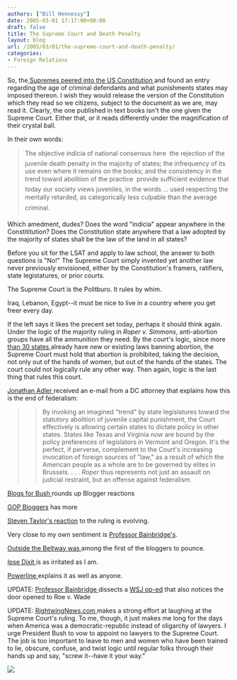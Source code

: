 ```yaml
---
authors: ["Bill Hennessy"]
date: 2005-03-01 17:17:00+00:00
draft: false
title: The Supreme Court and Death Penalty
layout: blog
url: /2005/03/01/the-supreme-court-and-death-penalty/
categories:
- Foreign Relations
---
```


So, the[ Supremes peered into the US Constitution ](https://www.msnbc.msn.com/id/7051296/)and found an entry regarding the age of criminal defendants and what punishments states may imposed thereon. I wish they would release the version of the Constitution which they read so we citizens, subject to the document as we are, may read it. Clearly, the one published in text books isn't the one given the Supreme Court. Either that, or it reads differently under the magnification of their crystal ball. 




In their own words:




> 

> 
> The objective indicia of national consensus here  the rejection of the juvenile death penalty in the majority of states; the infrequency of its use even where it remains on the books; and the consistency in the trend toward abolition of the practice  provide sufficient evidence that today our society views juveniles, in the words ... used respecting the mentally retarded, as categorically less culpable than the average criminal.
> 
> 




Which amedment, dudes? Does the word "indicia" appear anywhere in the Constititution? Does the Constitution state anywhere that a law adopted by the majority of states shall be the law of the land in all states?




Before you sit for the LSAT and apply to law school, the answer to both questions is "No!" The Supreme Court simply invented yet another law never previously envisioned, either by the Constitution's framers, ratifiers, state legistatures, or prior courts.




The Supreme Court is the Politburo. It rules by whim.




Iraq, Lebanon, Egypt--it must be nice to live in a country where you get freer every day. 




If the left says it likes the precent set today, perhaps it should think again. Under the logic of the majority ruling in _Roper v. Simmons_, anti-abortion groups have all the ammunition they need. By the court's logic, since more [than 30 states ](https://www.newsmax.com/archives/articles/2004/10/5/222856.shtml)already have new or existing laws banning abortion, the Supreme Court must hold that abortion is prohibited, taking the decision, not only out of the hands of women, but out of the hands of the states. The court could not logically rule any other way. Then again, logic is the last thing that rules this court.




[Jonathan Adler ](https://www.nationalreview.com/thecorner/05_02_27_corner-archive.asp#057256)received an e-mail from a DC attorney that explains how this is the end of federalism:




> 

> 
> > By invoking an imagined "trend" by state legislatures toward the statutory abolition of juvenile capital punishment, the Court effectively is allowing certain states to dictate policy in other states. States like Texas and Virginia now are bound by the policy preferences of legislators in Vermont and Oregon. It's the perfect, if perverse, complement to the Court's increasing invocation of foreign sources of "law," as a result of which the American people as a whole are to be governed by elites in Brussels. . . . _Roper_ thus represents not just an assault on judicial restraint, but an offense against federalism.
> 
> 




[Blogs for Bush ](https://www.blogsforbush.com/mt/archives/003832.html)rounds up Blogger reactions




[GOP Bloggers](https://www.gopbloggers.org/mt/archives/000502.html) has more




[Steven Taylor's reaction](https://www.poliblogger.com/index.php?p=6345) to the ruling is evolving.




Very close to my own sentiment is [Professor Bainbridge's](https://www.professorbainbridge.com/2005/03/emroper_v_simmo.html).




[Outside the Beltway was ](https://www.outsidethebeltway.com/archives/9433)among the first of the bloggers to pounce.




[Ipse Dixit ](https://www.cdharris.net/archives/2005_03.html#004360)is as irritated as I am. 




[Powerline ](https://powerlineblog.com/archives/2005_03.php#009717)explains it as well as anyone.




UPDATE: [Professor Bainbridge ](https://www.professorbainbridge.com/2005/03/still_more_on_e.html)dissects a [WSJ op-ed](https://online.wsj.com/article/0,,SB110972710932567833,00.html?mod=opinion%5Fmain%5Freview%5Fand%5Foutlooks) that also notices the door opened to Roe v. Wade




UPDATE: [RightwingNews.com ](https://www.rightwingnews.com/archives/week_2005_02_27.PHP#003532)makes a strong effort at laughing at the Supreme Court's ruling. To me, though, it just makes me long for the days when America was a democratic-republic instead of oligarchy of lawyers. I urge President Bush to vow to appoint no lawyers to the Supreme Court. The job is too important to leave to men and women who have been trained to lie, obscure, confuse, and twist logic until regular folks through their hands up and say, "screw it--have it your way."

![](https://blog.billhennessy.com/aggbug.aspx?PostID=1277)

